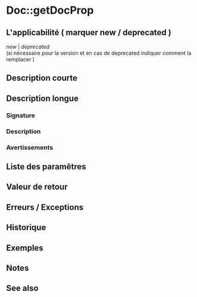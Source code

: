 # Doc::getDocProp 


## L'applicabilité ( marquer new / deprecated )

   *new* | *deprecated*   
   (si nécessaire  pour la version et en cas de deprecated indiquer comment la remplacer )

## Description courte


## Description longue


### Signature


### Description


### Avertissements


## Liste des paramêtres


## Valeur de retour


## Erreurs / Exceptions


## Historique


## Exemples


## Notes


## See also
